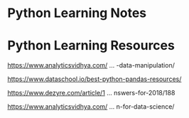# Python Learning Notes


# Python Learning Resources

https://www.analyticsvidhya.com/ ... -data-manipulation/

https://www.dataschool.io/best-python-pandas-resources/ 

https://www.dezyre.com/article/1 ... nswers-for-2018/188 

https://www.analyticsvidhya.com/ ... n-for-data-science/
